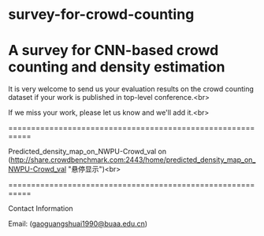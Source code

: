 # survey-for-crowd-counting

A survey for CNN-based crowd counting and density estimation 
===========================================================

It is very welcome to send us your evaluation results on the crowd counting dataset if your work is published in top-level conference.\<br>

If we miss your work, please let us know and we'll add it.\<br>

===========================================================

Predicted_density_map_on_NWPU-Crowd_val on (http://share.crowdbenchmark.com:2443/home/predicted_density_map_on_NWPU-Crowd_val "悬停显示")\<br>  

===========================================================

Contact Information

Email:
(gaoguangshuai1990@buaa.edu.cn)



